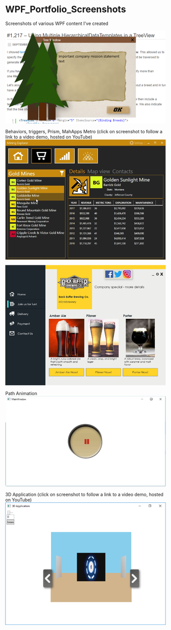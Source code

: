 # WPF_Portfolio_Screenshots
Screenshots of various WPF content I've created

![](images/WPF_Tree_Window.PNG)

Behaviors, triggers, Prism, MahApps Metro (click on screenshot to follow a link to a video demo, hosted on YouTube)
[![](images/MiningExplorer.gif)](https://youtu.be/kTmUGMvyAnY)


![](images/UI_Beer.png)

Path Animation
![](images/PathAnimation.gif)


3D Application (click on screenshot to follow a link to a video demo, hosted on YouTube)
[![Short Demo](images/3DApp_Screenshot.jpg)](https://youtu.be/GEKuQzlm6gY)
